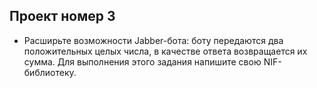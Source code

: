 Проект номер 3
--------------

* Расширьте возможности Jabber-бота: боту передаются два положительных целых числа, в качестве ответа возвращается их сумма. Для выполнения этого задания напишите свою NIF-библиотеку.